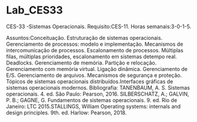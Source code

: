 # Lab_CES33

CES-33 -Sistemas Operacionais. 
Requisito:CES-11. Horas semanais:3-0-1-5. 

Assuntos:Conceituação. Estruturação de sistemas operacionais.  Gerenciamento  de  processos:  modelo  e  implementação.  Mecanismos  de  intercomunicação  de processos. Escalonamento de processos. Múltiplas filas, múltiplas prioridades, escalonamento em sistemas detempo real.  Deadlocks.  Gerenciamento  de  memória.  Partição  e  relocação.  Gerenciamento  com  memória  virtual.  Ligação dinâmica.  Gerenciamento  de  E/S.  Gerenciamento  de  arquivos.  Mecanismos  de  segurança  e  proteção.  Tópicos  de sistemas   operacionais   distribuídos.Interfaces   gráficas   de   sistemas   operacionais   modernos. 
Bibliografia: TANENBAUM, A. S. Sistemas operacionais. 4. ed. São Paulo: Pearson, 2016. SILBERSCHATZ, A.; GALVIN, P. B.; GAGNE, G. Fundamentos de sistemas operacionais. 9. ed. Rio de Janeiro: LTC 2015.STALLINGS, William Operating systems: internals and design principles. 9th. ed. Harlow: Pearson, 2018.